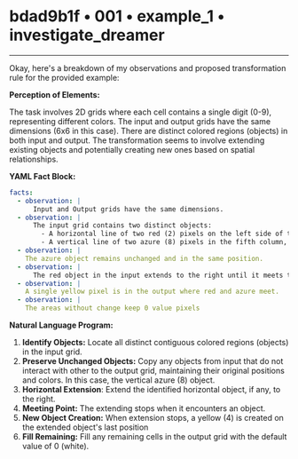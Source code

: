 # bdad9b1f • 001 • example_1 • investigate_dreamer

---
Okay, here's a breakdown of my observations and proposed transformation rule for the provided example:

**Perception of Elements:**

The task involves 2D grids where each cell contains a single digit (0-9), representing different colors. The input and output grids have the same dimensions (6x6 in this case). There are distinct colored regions (objects) in both input and output. The transformation seems to involve extending existing objects and potentially creating new ones based on spatial relationships.

**YAML Fact Block:**



```yaml
facts:
  - observation: |
      Input and Output grids have the same dimensions.
  - observation: |
      The input grid contains two distinct objects:
        - A horizontal line of two red (2) pixels on the left side of the third row.
        - A vertical line of two azure (8) pixels in the fifth column, covering first two rows.
  - observation: |
    The azure object remains unchanged and in the same position.
  - observation: |
      The red object in the input extends to the right until it meets the vertical azure object.
  - observation: |
    A single yellow pixel is in the output where red and azure meet.
  - observation: |
    The areas without change keep 0 value pixels
```



**Natural Language Program:**

1.  **Identify Objects:** Locate all distinct contiguous colored regions (objects) in the input grid.
2.  **Preserve Unchanged Objects:** Copy any objects from input that do not interact with other to the output grid, maintaining their original positions and colors. In this case, the vertical azure (8) object.
3. **Horizontal Extension**: Extend the identified horizontal object, if any, to the right.
4. **Meeting Point:** The extending stops when it encounters an object.
5. **New Object Creation:** When extension stops, a yellow (4) is created on the extended object's last position
6.  **Fill Remaining:** Fill any remaining cells in the output grid with the default value of 0 (white).

